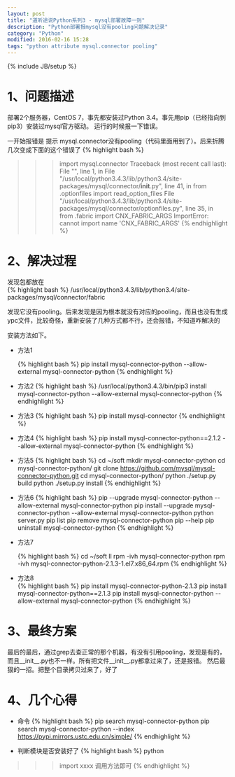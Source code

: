 ```yaml
---
layout: post
title: "道听途说Python系列3 - mysql部署故障一则"
description: "Python部署报mysql没有pooling问题解决记录"
category: "Python"
modified: 2016-02-16 15:28
tags: "python attribute mysql.connector pooling"
---
```

{% include JB/setup %}

# 1、问题描述

  部署2个服务器，CentOS 7，事先都安装过Python 3.4。事先用pip（已经指向到pip3）安装过mysql官方驱动。
  运行的时候报一下错误。
  
  一开始报错是 提示 mysql.connector没有pooling（代码里面用到了）。后来折腾几次变成下面的这个错误了
     {% highlight bash %}  
  >>> import mysql.connector
Traceback (most recent call last):
  File "<stdin>", line 1, in <module>
  File "/usr/local/python3.4.3/lib/python3.4/site-packages/mysql/connector/__init__.py", line 41, in <module>
    from .optionfiles import read_option_files
  File "/usr/local/python3.4.3/lib/python3.4/site-packages/mysql/connector/optionfiles.py", line 35, in <module>
    from .fabric import CNX_FABRIC_ARGS
ImportError: cannot import name 'CNX_FABRIC_ARGS'
    {% endhighlight %} 

# 2、解决过程

  发现包都放在  
     {% highlight bash %} 
/usr/local/python3.4.3/lib/python3.4/site-packages/mysql/connector/fabric

发现它没有pooling。后来发现是因为根本就没有对应的pooling，而且也没有生成ypc文件，比较奇怪，重新安装了几种方式都不行，还会报错，不知道咋解决的



安装方法如下。

* 方法1
   
   {% highlight bash %} 
  	pip install mysql-connector-python --allow-external mysql-connector-python
   {% endhighlight %} 
    
* 方法2
   {% highlight bash %} 
	/usr/local/python3.4.3/bin/pip3 install mysql-connector-python --allow-external mysql-connector-python
   {% endhighlight %} 

* 方法3
   {% highlight bash %} 
	pip install mysql-connector
   {% endhighlight %} 
    
* 方法4
   {% highlight bash %} 
	pip install mysql-connector-python==2.1.2 --allow-external mysql-connector-python
   {% endhighlight %} 
    
* 方法5
   {% highlight bash %} 
  cd ~/soft
  mkdir mysql-connector-python
  cd mysql-connector-python/
  git clone https://github.com/mysql/mysql-connector-python.git
  cd mysql-connector-python/
  python ./setup.py build
  python ./setup.py install
  {% endhighlight %} 

* 方法6
   {% highlight bash %} 
   pip --upgrade mysql-connector-python --allow-external mysql-connector-python
   pip install --upgrade mysql-connector-python --allow-external mysql-connector-python
   python server.py 
   pip list
   pip remove mysql-connector-python
   pip --help
   pip uninstall mysql-connector-python
    {% endhighlight %}    
* 方法7
  
    {% highlight bash %} 
    cd ~/soft
    ll
    rpm -ivh mysql-connector-python
    rpm -ivh mysql-connector-python-2.1.3-1.el7.x86_64.rpm 
    {% endhighlight %} 

* 方法8  
   {% highlight bash %} 
    pip install mysql-connector-python-2.1.3
    pip install mysql-connector-python==2.1.3
    pip install mysql-connector-python --allow-external mysql-connector-python
   {% endhighlight %} 

# 3、最终方案
   最后的最后，通过grep去查正常的那个机器，有没有引用pooling，发现是有的，而且__init__.py也不一样。所有把文件__init__.py都拿过来了，还是报错。
   然后最狠的一招。把整个目录拷贝过来了，好了

# 4、几个心得

* 命令
{% highlight bash %} 
pip search mysql-connector-python
pip search mysql-connector-python --index https://pypi.mirrors.ustc.edu.cn/simple/
{% endhighlight %}  
  
* 判断模块是否安装好了
{% highlight bash %} 
python
>>> import xxxx
调用方法即可
{% endhighlight %}  